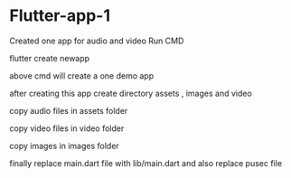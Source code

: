 # Flutter-app-1
Created one app for audio and video
Run CMD

flutter create newapp

above cmd will create a one demo app

after creating this app create directory assets , images and video

copy audio files in assets folder

copy video files in video folder

copy images in images folder

finally replace main.dart file with lib/main.dart and also replace pusec file
